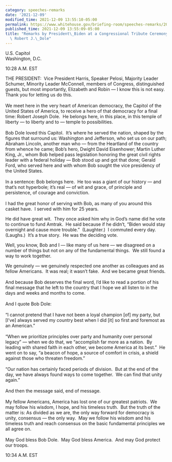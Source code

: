 ```yaml
---
category: speeches-remarks
date: '2021-12-09'
modified_time: 2021-12-09 13:55:10-05:00
permalink: https://www.whitehouse.gov/briefing-room/speeches-remarks/2021/12/09/remarks-by-president-biden-at-a-congressional-tribute-ceremony-for-senator-robert-j-dole/
published_time: 2021-12-09 13:55:09-05:00
title: "Remarks by President\_Biden at a Congressional Tribute Ceremony for Senator\
  \ Robert J.\_Dole"
---
```

 
U.S. Capitol  
Washington, D.C.

10:28 A.M. EST

THE PRESIDENT:  Vice President Harris, Speaker Pelosi, Majority Leader
Schumer, Minority Leader McConnell, members of Congress, distinguished
guests, but most importantly, Elizabeth and Robin — I know this is not
easy.  Thank you for letting us do this.  
   
We meet here in the very heart of American democracy, the Capitol of the
United States of America, to receive a hero of that democracy for a
final time: Robert Joseph Dole.  He belongs here, in this place, in this
temple of liberty — to liberty and to — temple to possibilities.  
   
Bob Dole loved this Capitol.  It’s where he served the nation, shaped by
the figures that surround us: Washington and Jefferson, who set us on
our path; Abraham Lincoln, another man who — from the Heartland of the
country from whence he came; Bob’s hero, Dwight David Eisenhower; Martin
Luther King, Jr., whom Bob helped pass legislation honoring the great
civil rights leader with a federal holiday — Bob stood up and got that
done; Gerald Ford, who served here and with whom Bob sought the vice
presidency of the United States.  
   
In a sentence: Bob belongs here.  He too was a giant of our history —
and that’s not hyperbole; it’s real — of wit and grace, of principle and
persistence, of courage and conviction.  
   
I had the great honor of serving with Bob, as many of you around this
casket have.  I served with him for 25 years. 

He did have great wit.  They once asked him why in God’s name did he
vote to continue to fund Amtrak.  He said because if he didn’t, “Biden
would stay overnight and cause more trouble.”  (Laughter.)  I commuted
every day.  (Laughs.)  It’s a true story.  He was the deciding vote.

Well, you know, Bob and I — like many of us here — we disagreed on a
number of things but not on any of the fundamental things.  We still
found a way to work together.

We genuinely — we genuinely respected one another as colleagues and as
fellow Americans.  It was real; it wasn’t fake.  And we became great
friends.  
   
And because Bob deserves the final word, I’d like to read a portion of
his final message that he left to the country that I hope we all listen
to in the days and weeks and months to come.   
   
And I quote Bob Dole:  
   
“I cannot pretend that I have not been a loyal champion \[of\] my party,
but \[I’ve\] always served my country best when I did \[it\] so first
and foremost as an American.”  
   
“When we prioritize principles over party and humanity over personal
legacy” — when we do that, we “accomplish far more as a nation.  By
leading with shared faith in each other, we become America at its
best.”  He went on to say, “a beacon of hope, a source of comfort in
crisis, a shield against those who threaten freedom.”   
   
“Our nation has certainly faced periods of division.  But at the end of
the day, we have always found ways to come together.  We can find that
unity again.”  
   
And then the message said, end of message.  
   
My fellow Americans, America has lost one of our greatest patriots.  We
may follow his wisdom, I hope, and his timeless truth.  But the truth of
the matter is: As divided as we are, the only way forward for democracy
is unity, consensus — the only way.  May we follow his wisdom and his
timeless truth and reach consensus on the basic fundamental principles
we all agree on.     
   
May God bless Bob Dole.  May God bless America.  And may God protect our
troops.

10:34 A.M. EST
